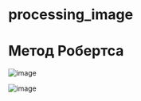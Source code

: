 # processing_image
# Метод Робертса<br>

![image](https://user-images.githubusercontent.com/50016345/56853039-28c4b100-692b-11e9-8752-aa58ff04cd9c.png)

![image](https://user-images.githubusercontent.com/50016345/56853081-c15b3100-692b-11e9-8766-2bd11daaa3bd.png)


